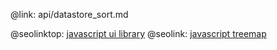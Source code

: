@link: api/datastore_sort.md

@seolinktop: [javascript ui library](https://webix.com)
@seolink: [javascript treemap](https://webix.com/widget/treemap/)